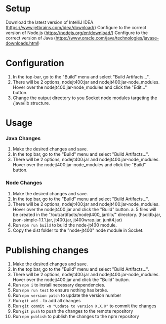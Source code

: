 # Setup
Download the latest version of IntelliJ IDEA (https://www.jetbrains.com/idea/download/)
Configure to the correct version of Node.js (https://nodejs.org/en/download/)
Configure to the correct version of Java (https://www.oracle.com/java/technologies/javase-downloads.html)

# Configuration
1. In the top-bar, go to the "Build" menu and select "Build Artifacts...".
2. There will be 2 options, nodejt400:jar and nodejt400:jar-node_modules. Hover
over the nodejt400:jar-node_modules and click the "Edit..." button.
3. Change the output directory to you Socket node modules targeting the /java/lib structure.

# Usage

### Java Changes
1. Make the desired changes and save.
2. In the top bar, go to the "Build" menu and select "Build Artifacts...". 
3. There will be 2 options, nodejt400:jar and nodejt400:jar-node_modules. Hover over the nodejt400:jar-node_modules and click the "Build" button.

### Node Changes
1. Make the desired changes and save.
2. In the top bar, go to the "Build" menu and select "Build Artifacts...". 
3. There will be 2 options, nodejt400:jar and nodejt400:jar-node_modules. Hover over the nodejt400:jar and click the "Build" button.
    a. 5 files will be created in the "/out/artifacts/nodejt400_jar/lib/" directory.
    (hsqldb.jar, json-simple-1.1.1.jar, jt400.jar, jt400wrap.jar, junit4.jar)
4. Run `npm run build` to build the node-jt400 module.
5. Copy the dist folder to the "node-jt400" node module in Socket.

# Publishing changes
1. Make the desired changes and save.
2. In the top bar, go to the "Build" menu and select "Build Artifacts...". 
3. There will be 2 options, nodejt400:jar and nodejt400:jar-node_modules. Hover over the nodejt400:jar and click the "Build" button.
4. Run `npm i` to install necessary dependencies.
5. Run `npm run test` to ensure nothing has broke.
6. Run `npm version patch` to update the version number
7. Run `git add .` to add all changes
8. Run `git commit -m "Update to version X.X.X"` to commit the changes
9. Run `git push` to push the changes to the remote repository
10. Run `npm publish` to publish the changes to the npm repository
